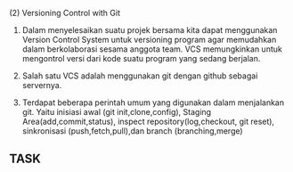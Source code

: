 (2) Versioning Control with Git

1. Dalam menyelesaikan suatu projek bersama kita dapat menggunakan Version Control System untuk versioning program agar memudahkan dalam berkolaborasi sesama anggota team. VCS memungkinkan untuk mengontrol versi dari kode suatu program yang sedang berjalan.

2. Salah satu VCS adalah menggunakan git dengan github sebagai servernya.
   
3. Terdapat beberapa perintah umum yang digunakan dalam menjalankan git. Yaitu inisiasi awal (git init,clone,config), Staging Area(add,commit,status), inspect repository(log,checkout, git reset), sinkronisasi (push,fetch,pull),dan branch (branching,merge)

## TASK